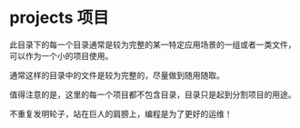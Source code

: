projects 项目
============
此目录下的每一个目录通常是较为完整的某一特定应用场景的一组或者一类文件，可以作为一个小的项目使用。

通常这样的目录中的文件是较为完整的，尽量做到随用随取。

值得注意的是，这里的每一个项目都不包含目录，目录只是起到分割项目的用途。

不重复发明轮子，站在巨人的肩膀上，编程是为了更好的运维！